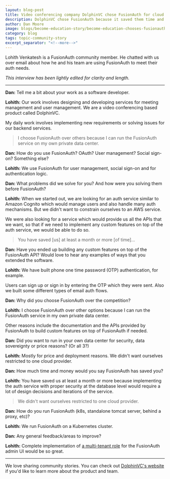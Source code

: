 ```yaml
---
layout: blog-post
title: Video conferencing company DolphinVC chose FusionAuth for cloud independence
description: DolphinVC chose FusionAuth because it saved them time and they could run it wherever they wanted. They didn't want to be restricted to a single cloud provider.
author: Dan Moore
image: blogs/become-education-story/become-education-chooses-fusionauth-for-idaas.png
category: blog
tags: topic-community-story
excerpt_separator: "<!--more-->"
---
```


Lohith Venkatesh is a FusionAuth community member. He chatted with us over email about how he and his team are using FusionAuth to meet their auth needs. 

<!--more-->

*This interview has been lightly edited for clarity and length.*

-------

**Dan:** Tell me a bit about your work as a software developer.

**Lohith:** Our work involves designing and developing services for meeting management and user management. We are a video conferencing based product called DolphinVC. 

My daily work involves implementing new requirements or solving issues for our backend services. 

> I choose FusionAuth over others because I can run the FusionAuth service on my own private data center.

**Dan:** How do you use FusionAuth? OAuth? User management? Social sign-on? Something else?

**Lohith:** We use FusionAuth for user management, social sign-on and for authentication logic.

**Dan:** What problems did we solve for you? And how were you solving them before FusionAuth?

**Lohith:** When we started out, we are looking for an auth service similar to Amazon Cognito which would manage users and also handle many auth mechanisms. But we didn't want to constrain ourselves to an AWS service. 

We were also looking for a service which would provide us all the APIs that we want, so that if we need to implement any custom features on top of the auth service, we would be able to do so.

> You have saved [us] at least a month or more [of time]...

**Dan:** Have you ended up building any custom features on top of the FusionAuth API? Would love to hear any examples of ways that you extended the software.

**Lohith:** We have built phone one time password (OTP) authentication, for example. 

Users can sign up or sign in by entering the OTP which they were sent. Also we built some different types of email auth flows. 

**Dan:** Why did you choose FusionAuth over the competition?

**Lohith:** I choose FusionAuth over other options because I can run the FusionAuth service in my own private data center. 

Other reasons include the documentation and the APIs provided by FusionAuth to build custom features on top of FusionAuth if needed.

**Dan:** Did you want to run in your own data center for security, data sovereignty or price reasons? (Or all 3?)

**Lohith:** Mostly for price and deployment reasons. We didn't want ourselves restricted to one cloud provider. 

**Dan:** How much time and money would you say FusionAuth has saved you?

**Lohith:** You have saved us at least a month or more because implementing the auth service with proper security at the database level would require a lot of design decisions and iterations of the service.

> We didn't want ourselves restricted to one cloud provider. 

**Dan:** How do you run FusionAuth (k8s, standalone tomcat server, behind a proxy, etc)?

**Lohith:** We run FusionAuth on a Kubernetes cluster. 

**Dan:** Any general feedback/areas to improve?

**Lohith:** Complete implementation of [a multi-tenant role](https://github.com/FusionAuth/fusionauth-issues/issues/91) for the FusionAuth admin UI would be so great. 

-------

We love sharing community stories. You can check out [DolphinVC's website](https://meet.dolphinvc.com/) if you'd like to learn more about the product and team.
